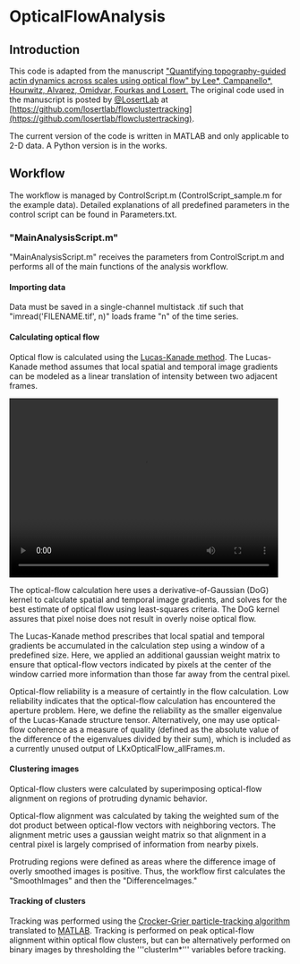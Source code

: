 # OpticalFlowAnalysis

## Introduction
This code is adapted from the manuscript ["Quantifying topography-guided actin dynamics across scales using optical flow" by Lee*, Campanello*, Hourwitz, Alvarez, Omidvar, Fourkas and Losert.][1] The original code used in the manuscript is posted by [@LosertLab](https://github.com/losertlab) at [https://github.com/losertlab/flowclustertracking](https://github.com/losertlab/flowclustertracking).

The current version of the code is written in MATLAB and only applicable to 2-D data. A Python version is in the works.

## Workflow

The workflow is managed by ControlScript.m (ControlScript_sample.m for the example data). Detailed explanations of all predefined parameters in the control script can be found in Parameters.txt.

### "MainAnalysisScript.m"

"MainAnalysisScript.m" receives the parameters from ControlScript.m and performs all of the main functions of the analysis workflow.

#### Importing data
Data must be saved in a single-channel multistack .tif such that "imread('FILENAME.tif', n)" loads frame "n" of the time series.

#### Calculating optical flow
Optical flow is calculated using the [Lucas-Kanade method][2]. The Lucas-Kanade method assumes that local spatial and temporal image gradients can be modeled as a linear translation of intensity between two adjacent frames.

<video width="480" height="320" controls="controls">
  <source src="https://github.com/ljcamp1624/OpticalFlowAnalysis/blob/master/AI1_2/MovieFolder/Original Images and Optical Flow.mp4" type="video/mp4">
</video>

The optical-flow calculation here uses a derivative-of-Gaussian (DoG) kernel to calculate spatial and temporal image gradients, and solves for the best estimate of optical flow using least-squares criteria. The DoG kernel assures that pixel noise does not result in overly noise optical flow.

The Lucas-Kanade method prescribes that local spatial and temporal gradients be accumulated in the calculation step using a window of a predefined size. Here, we applied an additional gaussian weight matrix to ensure that optical-flow vectors indicated by pixels at the center of the window carried more information than those far away from the central pixel.

Optical-flow reliability is a measure of certaintly in the flow calculation. Low reliability indicates that the optical-flow calculation has encountered the aperture problem. Here, we define the reliability as the smaller eigenvalue of the Lucas-Kanade structure tensor. Alternatively, one may use optical-flow coherence as a measure of quality (defined as the absolute value of the difference of the eigenvalues divided by their sum), which is included as a currently unused output of LKxOpticalFlow_allFrames.m.

#### Clustering images
Optical-flow clusters were calculated by superimposing optical-flow alignment on regions of protruding dynamic behavior. 

Optical-flow alignment was calculated by taking the weighted sum of the dot product between optical-flow vectors with neighboring vectors. The alignment metric uses a gaussian weight matrix so that alignment in a central pixel is largely comprised of information from nearby pixels.

Protruding regions were defined as areas where the difference image of overly smoothed images is positive. Thus, the workflow first calculates the "SmoothImages" and then the "DifferenceImages."


#### Tracking of clusters
Tracking was performed using the [Crocker-Grier particle-tracking algorithm][3] translated to [MATLAB][4]. Tracking is performed on peak optical-flow alignment within optical flow clusters, but can be alternatively performed on binary images by thresholding the '''clusterIm*''' variables before tracking.




[1]: https://doi.org/10.1091/mbc.E19-11-0614
[2]: https://dl.acm.org/doi/10.5555/1623264.1623280
[3]: http://crocker.seas.upenn.edu/CrockerGrier1996b.pdf
[4]: http://site.physics.georgetown.edu/matlab/
